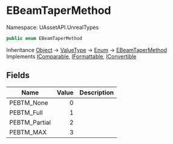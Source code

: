 # EBeamTaperMethod

Namespace: UAssetAPI.UnrealTypes

```csharp
public enum EBeamTaperMethod
```

Inheritance [Object](https://docs.microsoft.com/en-us/dotnet/api/system.object) → [ValueType](https://docs.microsoft.com/en-us/dotnet/api/system.valuetype) → [Enum](https://docs.microsoft.com/en-us/dotnet/api/system.enum) → [EBeamTaperMethod](./uassetapi.unrealtypes.ebeamtapermethod.md)<br>
Implements [IComparable](https://docs.microsoft.com/en-us/dotnet/api/system.icomparable), [IFormattable](https://docs.microsoft.com/en-us/dotnet/api/system.iformattable), [IConvertible](https://docs.microsoft.com/en-us/dotnet/api/system.iconvertible)

## Fields

| Name | Value | Description |
| --- | --: | --- |
| PEBTM_None | 0 |  |
| PEBTM_Full | 1 |  |
| PEBTM_Partial | 2 |  |
| PEBTM_MAX | 3 |  |
